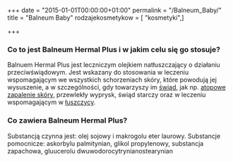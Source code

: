 +++
date = "2015-01-01T00:00:00+01:00"
permalink = "/Balneum_Baby/"
title = "Balneum Baby"
rodzajekosmetykow = [ "kosmetyki",]

+++

### Co to jest Balneum Hermal Plus i w jakim celu się go stosuje?

Balnuem Hermal Plus jest leczniczym olejkiem natłuszczający o działaniu przeciwświądowym. Jest wskazany do stosowania w leczeniu wspomagającym we wszystkich schorzeniach skóry, które powodują jej wysuszenie, a w szczególności, gdy towarzyszy im [świąd](/atopedia/świąd "wikilink"), jak np. [atopowe zapalenie skóry](/atopedia/atopowe_zapalenie_skóry "wikilink"), przewlekły wyprysk, świąd starczy oraz w leczeniu wspomagającym w [łuszczycy](/atopedia/łuszczyca "wikilink").

### Co zawiera Balneum Hermal Plus?

Substancją czynna jest: olej sojowy i makrogolu eter laurowy. Substancje pomocnicze: askorbylu palmitynian, glikol propylenowy, substancja zapachowa, gluucerolu dwuwodorocytrynianostearynian
